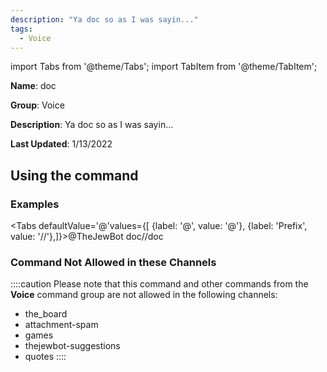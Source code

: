 ```yaml
---
description: "Ya doc so as I was sayin..."
tags:
  - Voice
---
```

import Tabs from '@theme/Tabs';
import TabItem from '@theme/TabItem';

**Name**: doc

**Group**: Voice

**Description**: Ya doc so as I was sayin...

**Last Updated**: 1/13/2022

## Using the command

### Examples
<Tabs defaultValue='@'values={[ {label: '@', value: '@'}, {label: 'Prefix', value: '//'},]}><TabItem value='@'>@TheJewBot doc</TabItem><TabItem value='//'>//doc</TabItem></Tabs>

### Command Not Allowed in these Channels
::::caution Please note that this command and other commands from the **Voice** command group are not allowed in the following channels:
- the_board
- attachment-spam
- games
- thejewbot-suggestions
- quotes
::::